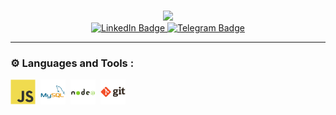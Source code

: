 ### 

<div id="header" align="center">
  <img src="https://media.giphy.com/media/FoVzfcqCDSb7zCynOp/giphy.gif" width="200"/>
</div>

<div id="badges" align="center">
<a href="https://www.linkedin.com/in/rostislav-husak-1b7593144/">
    <img src="https://img.shields.io/badge/LinkedIn-blue?style=for-the-badge&logo=linkedin&logoColor=white" alt="LinkedIn Badge"/>
 </a> 
<a href="https://t.me/Reyderr">
    <img src="https://img.shields.io/badge/Telegram-red?style=for-the-badge&logo=telegram&logoColor=white" alt="Telegram Badge"/>
</a>   
</div>

---

### :gear: Languages and Tools :

<div>
  <img src="https://github.com/devicons/devicon/blob/master/icons/javascript/javascript-original.svg" title="JavaScript" alt="JavaScript" width="40" height="40"/>&nbsp;
  <img src="https://github.com/devicons/devicon/blob/master/icons/mysql/mysql-original-wordmark.svg" title="MySQL"  alt="MySQL" width="40" height="40"/>&nbsp;
  <img src="https://github.com/devicons/devicon/blob/master/icons/nodejs/nodejs-original-wordmark.svg" title="NodeJS" alt="NodeJS" width="40" height="40"/>&nbsp;
  <img src="https://github.com/devicons/devicon/blob/master/icons/git/git-original-wordmark.svg" title="Git" **alt="Git" width="40" height="40"/>
</div>